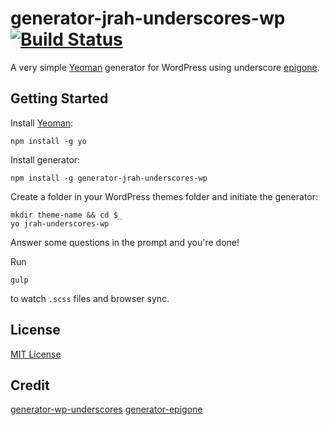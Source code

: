 # generator-jrah-underscores-wp [![Build Status](https://secure.travis-ci.org/kdo/generator-wp-underscores.png?branch=master)](https://travis-ci.org/kdo/generator-jrah-underscores-wp)

A very simple [Yeoman](http://yeoman.io) generator for WordPress using underscore [epigone](https://github.com/jrah/generator-jrah-underscores-wp).


## Getting Started

Install [Yeoman](http://yeoman.io):

```
npm install -g yo
```

Install generator:

```
npm install -g generator-jrah-underscores-wp
```

Create a folder in your WordPress themes folder and initiate the generator:

```
mkdir theme-name && cd $_
yo jrah-underscores-wp
```

Answer some questions in the prompt and you're done!

Run

```
gulp
```
to watch `.scss` files and browser sync.


## License

[MIT License](http://en.wikipedia.org/wiki/MIT_License)

## Credit

[generator-wp-underscores](https://github.com/kdo/generator-wp-underscores)
[generator-epigone](https://github.com/1shiharaT/epigone)

